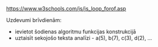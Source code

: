 https://www.w3schools.com/js/js_loop_forof.asp 

Uzdevumi brīvdienām:
* ievietot šodienas algoritmu funkcijas konstrukcijā
* uztaisīt sekojošo teksta analīzi - a(5), b(7), c(3), d(2), ...